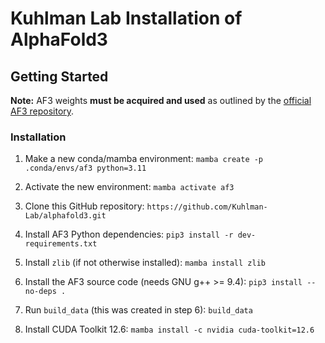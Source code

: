 # Kuhlman Lab Installation of AlphaFold3

## Getting Started
**Note:** AF3 weights **must be acquired and used** as outlined by the [official AF3 repository](https://github.com/google-deepmind/alphafold3).

### Installation
1. Make a new conda/mamba environment:
`mamba create -p .conda/envs/af3 python=3.11`

2. Activate the new environment:
`mamba activate af3`

3. Clone this GitHub repository:
`https://github.com/Kuhlman-Lab/alphafold3.git`

4. Install AF3 Python dependencies:
`pip3 install -r dev-requirements.txt`

5. Install `zlib` (if not otherwise installed):
`mamba install zlib`

6. Install the AF3 source code (needs GNU g++ >= 9.4):
`pip3 install --no-deps .`

7. Run `build_data` (this was created in step 6):
`build_data`

8. Install CUDA Toolkit 12.6:
`mamba install -c nvidia cuda-toolkit=12.6`
